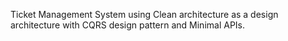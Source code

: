 Ticket Management System using Clean architecture as a design architecture with CQRS design pattern and Minimal APIs.
